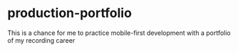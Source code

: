 # production-portfolio
This is a chance for me to practice mobile-first development with a portfolio of my recording career
